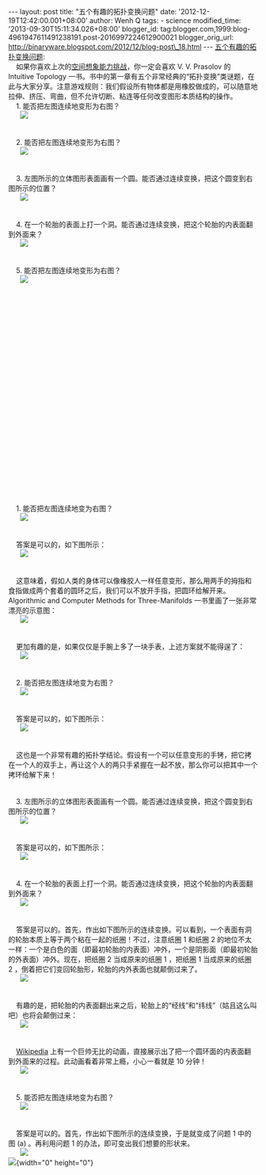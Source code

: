 --- layout: post title: "五个有趣的拓扑变换问题" date:
'2012-12-19T12:42:00.001+08:00' author: Wenh Q tags: - science
modified\_time: '2013-09-30T15:11:34.026+08:00' blogger\_id:
tag:blogger.com,1999:blog-4961947611491238191.post-2016997224612900021
blogger\_orig\_url:
http://binaryware.blogspot.com/2012/12/blog-post\_18.html ---
[五个有趣的拓扑变换问题](http://www.matrix67.com/blog/archives/5140):\
    如果你喜欢上次的[空间想象能力挑战](http://www.matrix67.com/blog/archives/5077)，你一定会喜欢
V. V. Prasolov 的 Intuitive Topology
一书。书中的第一章有五个非常经典的“拓扑变换”类谜题，在此与大家分享。注意游戏规则：我们假设所有物体都是用橡胶做成的，可以随意地拉伸、挤压、弯曲，但不允许切断、粘连等任何改变图形本质结构的操作。\
    1. 能否把左图连续地变形为右图？\
      ![](http://www.matrix67.com/blogimage_2012/201212181.png)\
\
\
    2. 能否把左图连续地变形为右图？\
      ![](http://www.matrix67.com/blogimage_2012/201212182.png)\
\
\
    3.
左图所示的立体图形表面画有一个圆。能否通过连续变换，把这个圆变到右图所示的位置？\
      ![](http://www.matrix67.com/blogimage_2012/201212183.png)\
\
\
    4.
在一个轮胎的表面上打一个洞。能否通过连续变换，把这个轮胎的内表面翻到外面来？\
      ![](http://www.matrix67.com/blogimage_2012/201212184.png)\
\
\
    5. 能否把左图连续地变形为右图？\
      ![](http://www.matrix67.com/blogimage_2012/201212185.png)\
\
\
\
\
\
\
\
\
\
\
\
\
\
\
\
\
\
\
\
\
\
\
\
\
\
\
    1. 能否把左图连续地变为右图？\
      ![](http://www.matrix67.com/blogimage_2012/201212181.png)\
\
\
    答案是可以的，如下图所示：\
      ![](http://www.matrix67.com/blogimage_2012/201212186.png)\
\
\
    这意味着，假如人类的身体可以像橡胶人一样任意变形，那么用两手的拇指和食指做成两个套着的圆环之后，我们可以不放开手指，把圆环给解开来。
Algorithmic and Computer Methods for Three-Manifolds
一书里画了一张非常漂亮的示意图：\
      ![](http://www.matrix67.com/blogimage_2012/201212187a.png)\
\
\
    更加有趣的是，如果仅仅是手腕上多了一块手表，上述方案就不能得逞了：\
      ![](http://www.matrix67.com/blogimage_2012/201212187b.png)\
\
\
    2. 能否把左图连续地变为右图？\
      ![](http://www.matrix67.com/blogimage_2012/201212182.png)\
\
\
    答案是可以的，如下图所示：\
      ![](http://www.matrix67.com/blogimage_2012/201212188.png)\
\
\
    这也是一个非常有趣的拓扑学结论。假设有一个可以任意变形的手铐，把它拷在一个人的双手上，再让这个人的两只手紧握在一起不放，那么你可以把其中一个拷环给解下来！\
\
\
    3.
左图所示的立体图形表面画有一个圆。能否通过连续变换，把这个圆变到右图所示的位置？\
      ![](http://www.matrix67.com/blogimage_2012/201212183.png)\
\
\
    答案是可以的，如下图所示：\
      ![](http://www.matrix67.com/blogimage_2012/201212189.png)\
\
\
    4.
在一个轮胎的表面上打一个洞。能否通过连续变换，把这个轮胎的内表面翻到外面来？\
      ![](http://www.matrix67.com/blogimage_2012/201212184.png)\
\
\
    答案是可以的。首先，作出如下图所示的连续变换。可以看到，一个表面有洞的轮胎本质上等于两个粘在一起的纸圈！不过，注意纸圈
1 和纸圈 2
的地位不太一样：一个是白色的面（即最初轮胎的内表面）冲外，一个是阴影面（即最初轮胎的外表面）冲外。现在，把纸圈
2 当成原来的纸圈 1 ，把纸圈 1 当成原来的纸圈 2
，倒着把它们变回轮胎形，轮胎的内外表面也就颠倒过来了。\
      ![](http://www.matrix67.com/blogimage_2012/2012121810.png)\
\
\
    有趣的是，把轮胎的内表面翻出来之后，轮胎上的“经线”和“纬线”（姑且这么叫吧）也将会颠倒过来：\
      ![](http://www.matrix67.com/blogimage_2012/2012121811.png)\
\
\
    [Wikipedia](http://en.wikipedia.org/wiki/File:Inside-out_torus_(animated,_small).gif)
上有一个巨帅无比的动画，直接展示出了把一个圆环面的内表面翻到外面来的过程。此动画看着非常上瘾，小心一看就是
10 分钟！\
      ![](http://www.matrix67.com/blogimage_2012/2012121812.gif)\
\
\
    5. 能否把左图连续地变为右图？\
      ![](http://www.matrix67.com/blogimage_2012/201212185.png)\
\
\
    答案是可以的。首先，作出如下图所示的连续变换，于是就变成了问题 1
中的图 (a) 。再利用问题 1 的办法，即可变出我们想要的形状来。\
      ![](http://www.matrix67.com/blogimage_2012/2012121813.png)\
![](http://www1.feedsky.com/t1/702149055/matrix67/feedsky/s.gif?r=http://www.matrix67.com/blog/archives/5140){width="0"
height="0"}
